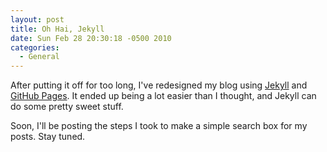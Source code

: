 ```yaml
---
layout: post
title: Oh Hai, Jekyll
date: Sun Feb 28 20:30:18 -0500 2010
categories:
  - General
---
```

After putting it off for too long, I've redesigned my blog
using [Jekyll](http://github.com/mojombo/jekyll) and [GitHub Pages](http://pages.github.com).
It ended up being a lot easier than I thought, and Jekyll can do some pretty sweet stuff.

Soon, I'll be posting the steps I took to make a simple search box for my posts. Stay tuned.
